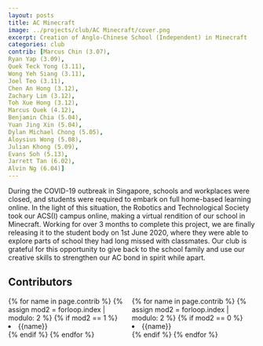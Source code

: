```yaml
---
layout: posts
title: AC Minecraft
image: ../projects/club/AC Minecraft/cover.png
excerpt: Creation of Anglo-Chinese School (Independent) in Minecraft
categories: club
contrib: [Marcus Chin (3.07),
Ryan Yap (3.09),
Quek Teck Yong (3.11),
Wong Yeh Siang (3.11),
Joel Teo (3.11),
Chen An Hong (3.12),
Zachary Lim (3.12),
Toh Xue Hong (3.12),
Marcus Quek (4.12),
Benjamin Chia (5.04),
Yuan Jing Xin (5.04),
Dylan Michael Chong (5.05),
Aloysius Wong (5.08),
Julian Khong (5.09),
Evans Soh (5.13),
Jarrett Tan (6.02),
Alvin Ng (6.04)]
---
```


During the COVID-19 outbreak in Singapore, schools and workplaces were closed, and students were required to embark on full home-based learning online. In the light of this situation, the Robotics and Technological Society took our ACS(I) campus online, making a virtual rendition of our school in Minecraft. Working for over 3 months to complete this project, we are finally releasing it to the student body on 1st June 2020, where they were able to explore parts of school they had long missed with classmates. Our club is grateful for this opportunity to give back to the school family and use our creative skills to strengthen our AC bond in spirit while apart.

## Contributors
<div style="display:flex">
    <div style="width:50%">
        {% for name in page.contrib %}
            {% assign mod2 = forloop.index | modulo: 2 %}
            {% if mod2 == 1 %}
            <li>{{name}}</li>
            {% endif %}
        {% endfor %}
    </div>
    <div style="width:50%">
        {% for name in page.contrib %}
            {% assign mod2 = forloop.index | modulo: 2 %}
            {% if mod2 == 0 %}
            <li>{{name}}</li>
            {% endif %}
        {% endfor %}
    </div>
</div>